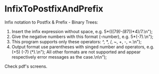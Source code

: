 # InfixToPostfixAndPrefix
Infix notation to Postfix &amp; Prefix - Binary Trees:
1) Insert the infix expression without space, e.g. 5*(((7*9)-(8*7))*4)/7.\n");
2) Give the negative numbers with this format (-number), e.g. 5*(-7).\n");
3) This program supports only these operators: ^, *, /, ~, +, -, =.\n");
4) Output format use parentheses with singed number and operators, e.g. (+5) (-7) (*).\n");
All other formats are not supported and appear respectively error messages as the case.\n\n");

Check pdf's screens.
